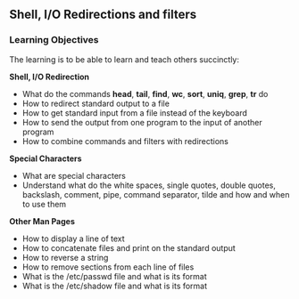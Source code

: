 ## Shell, I/O Redirections and filters ##

### Learning Objectives ###
The learning is to be able to learn and teach others succinctly:

**Shell, I/O Redirection**
- What do the commands **head**, **tail**, **find**, **wc**, **sort**, **uniq**, **grep**, **tr** do
- How to redirect standard output to a file
- How to get standard input from a file instead of the keyboard
- How to send the output from one program to the input of another program
- How to combine commands and filters with redirections

**Special Characters**
- What are special characters
- Understand what do the white spaces, single quotes, double quotes, backslash, comment, pipe, command separator, tilde and how and when to use them

**Other Man Pages**
- How to display a line of text
- How to concatenate files and print on the standard output
- How to reverse a string
- How to remove sections from each line of files
- What is the /etc/passwd file and what is its format
- What is the /etc/shadow file and what is its format
